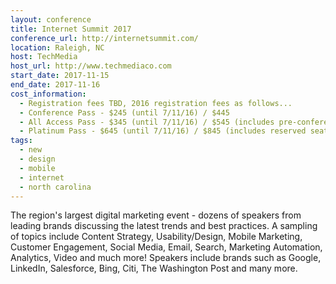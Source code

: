 ```yaml
---
layout: conference
title: Internet Summit 2017
conference_url: http://internetsummit.com/
location: Raleigh, NC
host: TechMedia
host_url: http://www.techmediaco.com
start_date: 2017-11-15
end_date: 2017-11-16
cost_information:
  - Registration fees TBD, 2016 registration fees as follows...
  - Conference Pass - $245 (until 7/11/16) / $445
  - All Access Pass - $345 (until 7/11/16) / $545 (includes pre-conference workshops and lunch)
  - Platinum Pass - $645 (until 7/11/16) / $845 (includes reserved seating, lunch, VIP lounge access, and keynote meet & greet)
tags:
  - new
  - design
  - mobile
  - internet
  - north carolina
---
```


The region's largest digital marketing event - dozens of speakers from leading brands discussing the latest trends and best practices. A sampling of topics include Content Strategy, Usability/Design, Mobile Marketing, Customer Engagement, Social Media, Email, Search, Marketing Automation, Analytics, Video and much more! Speakers include brands such as Google, LinkedIn, Salesforce, Bing, Citi, The Washington Post and many more.
